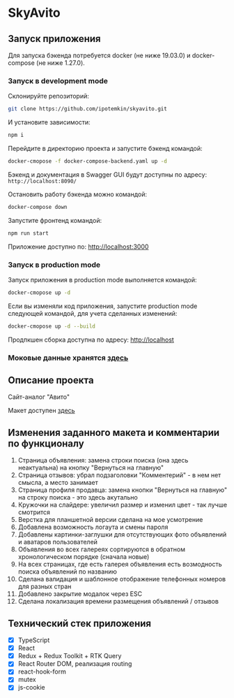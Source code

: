 # SkyAvito

## Запуск приложения

Для запуска бэкенда потребуется docker (не ниже 19.03.0) и docker-compose (не ниже 1.27.0).

### Запуск в development mode

Склонируйте репозиторий:

```sh
git clone https://github.com/ipotemkin/skyavito.git
```

И установите зависимости:
```sh
npm i
```

Перейдите в директорию проекта и запустите бэкенд командой:

```sh
docker-cmopose -f docker-compose-backend.yaml up -d
```

Бэкенд и документация в Swagger GUI будут доступны по адресу: `http://localhost:8090/`

Остановить работу бэкенда можно командой:

```sh
docker-compose down
```

Запустите фронтенд командой:

```sh
npm run start
```

Приложение доступно по: [http://localhost:3000](http://localhost:3000)

### Запуск в production mode

Запуск приложения в production mode выполняется командой:

```sh
docker-cmopose up -d
```

Если вы изменяли код приложения, запустите production mode следующей командой, для учета сделанных изменений:

```sh
docker-cmopose up -d --build
```

Продпкшен сборка доступна по адресу: [http://localhost](http://localhost)


### Моковые данные хранятся [здесь](/data)


## Описание проекта

Сайт-аналог "Авито"

Макет доступен [здесь](https://www.figma.com/file/ISqzPS7Sym7V004jFo5buE/%D0%A1%D0%B0%D0%B9%D1%82-%D0%B0%D0%BD%D0%B0%D0%BB%D0%BE%D0%B3-%D0%90%D0%B2%D0%B8%D1%82%D0%BE?node-id=0%3A1&t=TkHwMTtpkVn5B1xD-0)

## Изменения заданного макета и комментарии по функционалу

1. Страница объявления: замена строки поиска (она здесь неактуальна) на кнопку "Вернуться на главную"
2. Страница отзывов: убрал подзаголовки "Комментерий" - в нем нет смысла, а место занимает
3. Страница профиля продавца: замена кнопки "Вернуться на главную" на строку поиска - это здесь акутально
4. Кружочки на слайдере: увеличил размер и изменил цвет - так лучше смотрится
5. Верстка для планшетной версии сделана на мое усмотрение
6. Добавлена возможность логаута и смены пароля
7. Добавлены картинки-заглушки для отсутствующих фото объявлений и аватаров пользователей
8. Объявления во всех галереях сортируются в обратном хронологическом порядке (сначала новые)
9. На всех страницах, где есть галерея объявления есть возмодность поиска объявлений по названию
10. Сделана валидация и шаблонное отображение телефонных номеров для разных стран
11. Добавлено закрытие модалок через ESC
12. Сделана локализация времени размещения объявлений / отзывов

## Технический стек приложения

- [x] TypeScript
- [x] React
- [x] Redux + Redux Toolkit + RTK Query
- [x] React Router DOM, реализация routing
- [x] react-hook-form
- [x] mutex
- [x] js-cookie
